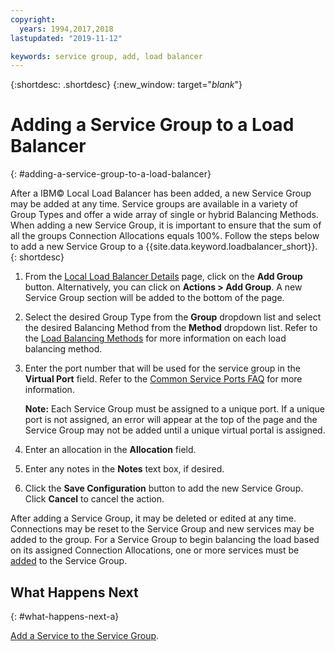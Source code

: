 ```yaml
---
copyright:
  years: 1994,2017,2018
lastupdated: "2019-11-12"

keywords: service group, add, load balancer
---
```


{:shortdesc: .shortdesc}
{:new_window: target="_blank_"}

# Adding a Service Group to a Load Balancer
{: #adding-a-service-group-to-a-load-balancer}

After a IBM© Local Load Balancer has been added, a new Service Group may be added  at any time. Service groups are available in a variety of Group Types and offer a wide array of single or hybrid Balancing Methods. When adding a new Service Group, it is important to ensure that the sum of all the groups Connection Allocations equals 100%. Follow the steps below to add a new Service Group to a {{site.data.keyword.loadbalancer_short}}.
{: shortdesc}

1. From the [Local Load Balancer Details](/docs/infrastructure/local-load-balancer?topic=local-load-balancer-viewing-local-load-balancer-details) page, click on the **Add Group** button. Alternatively, you can click on **Actions > Add Group**. A new Service Group section will be added to the bottom of the page.
2. Select the desired Group Type from the **Group** dropdown list and select the desired Balancing Method from the **Method** dropdown list. Refer to the [Load Balancing Methods](/docs/infrastructure/local-load-balancer?topic=local-load-balancer-load-balancing-methods#load-balancing-methods) for more information on each load balancing method.
3. Enter the port number that will be used for the service group in the **Virtual Port** field. Refer to the [Common Service Ports FAQ](/docs/infrastructure/local-load-balancer?topic=local-load-balancer-faqs-for-local-load-balancer#what-services-can-be-load-balanced-) for more information.

	**Note:** Each Service Group must be assigned to a unique port. If a unique port is not assigned, an error will appear at the top of the page and the Service Group may not be added until a unique virtual portal is assigned.
4. Enter an allocation in the **Allocation** field.
5. Enter any notes in the **Notes** text box, if desired.
6. Click the **Save Configuration** button to add the new Service Group. Click **Cancel** to cancel the action.

After adding a Service Group, it may be deleted or edited at any time. Connections may be reset to the Service Group and new services may be added to the group. For a Service Group to begin balancing the load based on its assigned Connection Allocations, one or more services must be [added](/docs/infrastructure/local-load-balancer?topic=local-load-balancer-adding-a-service-to-a-service-group) to the Service Group.

## What Happens Next
{: #what-happens-next-a}

[Add a Service to the Service Group](/docs/infrastructure/local-load-balancer?topic=local-load-balancer-adding-a-service-to-a-service-group).
